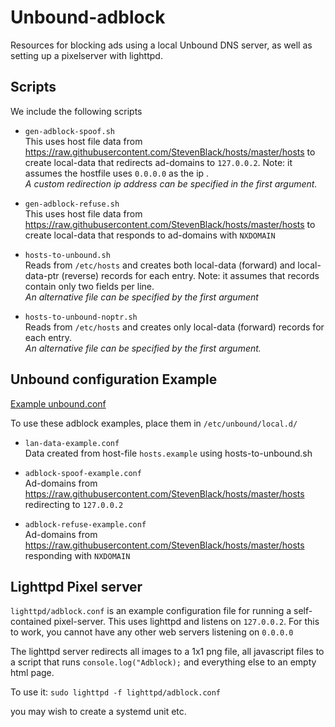 # Unbound-adblock

Resources for blocking ads using a local Unbound DNS server, as well as setting up a pixelserver with lighttpd.

## Scripts
We include the following scripts
- `gen-adblock-spoof.sh`  
   This uses host file data from https://raw.githubusercontent.com/StevenBlack/hosts/master/hosts
   to create local-data that redirects ad-domains to `127.0.0.2`. 
   Note: it assumes the hostfile uses `0.0.0.0` as the ip .   
   *A custom redirection ip address can be specified in the first argument.*  
    
-   `gen-adblock-refuse.sh`  
     This uses host file data from https://raw.githubusercontent.com/StevenBlack/hosts/master/hosts to create local-data that responds to ad-domains with `NXDOMAIN`

- `hosts-to-unbound.sh`  
   Reads from `/etc/hosts` and creates both local-data (forward) and local-data-ptr (reverse) records for each entry. 
   Note: it assumes that records contain only two fields per line.  
   *An alternative file can be specified by the first argument*

- `hosts-to-unbound-noptr.sh`  
   Reads from `/etc/hosts` and creates only local-data (forward) records for each entry.      
   *An alternative file can be specified by the first argument.*

## Unbound configuration Example

 [Example unbound.conf](https://raw.githubusercontent.com/rohan-molloy/unbound-dns/master/unbound.conf) 
 
 To use these adblock examples, place them in `/etc/unbound/local.d/`
- `lan-data-example.conf`  
Data created from host-file `hosts.example` using hosts-to-unbound.sh

- `adblock-spoof-example.conf`  
Ad-domains from https://raw.githubusercontent.com/StevenBlack/hosts/master/hosts redirecting to `127.0.0.2`

- `adblock-refuse-example.conf`  
Ad-domains from https://raw.githubusercontent.com/StevenBlack/hosts/master/hosts responding with `NXDOMAIN`

## Lighttpd Pixel server
`lighttpd/adblock.conf` is an example configuration file for running a self-contained pixel-server. 
This uses lighttpd and listens on `127.0.0.2`.
 For this to work, you cannot have any other web servers listening on `0.0.0.0`

The lighttpd server redirects all images to a 1x1 png file, all javascript files to a script that runs `console.log("Adblock);` and everything else to an empty html page.

To use it:
`sudo lighttpd -f lighttpd/adblock.conf`

you may wish to create a systemd unit etc. 

